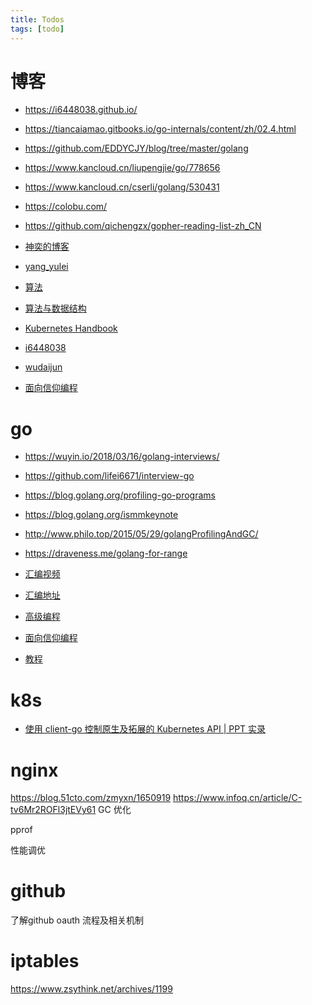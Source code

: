 ```yaml
---
title: Todos
tags: [todo]
---
```


# 博客
- https://i6448038.github.io/
- https://tiancaiamao.gitbooks.io/go-internals/content/zh/02.4.html
- https://github.com/EDDYCJY/blog/tree/master/golang
- https://www.kancloud.cn/liupengjie/go/778656
- https://www.kancloud.cn/cserli/golang/530431
- https://colobu.com/
- https://github.com/qichengzx/gopher-reading-list-zh_CN
- [神奕的博客](https://songlee24.github.io/)
- [yang_yulei](https://me.csdn.net/yang_yulei)
- [算法](https://wizardforcel.gitbooks.io/the-art-of-programming-by-july/content/06.07.html)
- [算法与数据结构](https://www.cnblogs.com/chengxiao/default.html?page=2)
- [Kubernetes Handbook](https://jimmysong.io/kubernetes-handbook/develop/client-go-sample.html?q=)

- [i6448038](https://i6448038.github.io/archives/)
- [wudaijun](https://wudaijun.com/)
- [面向信仰编程](https://draveness.me/)

# go
- https://wuyin.io/2018/03/16/golang-interviews/
- https://github.com/lifei6671/interview-go
- https://blog.golang.org/profiling-go-programs
- https://blog.golang.org/ismmkeynote
- http://www.philo.top/2015/05/29/golangProfilingAndGC/
- https://draveness.me/golang-for-range
- [汇编视频](https://www.cnblogs.com/qcrao-2018/p/10562216.html) 
- [汇编地址](https://github.com/cch123/asmshare/blob/master/layout.md)
- [高级编程](https://chai2010.cn/advanced-go-programming-book/)
- [面向信仰编程](https://draveness.me/golang/compile/golang-compile-intro.html)

- [教程](https://yq.aliyun.com/articles/667927?spm=a2c4e.11153940.blogcont668791.18.20d17f82Lg3PeE)


# k8s
- [使用 client-go 控制原生及拓展的 Kubernetes API | PPT 实录](https://www.kubernetes.org.cn/1309.html)

# nginx 
https://blog.51cto.com/zmyxn/1650919
https://www.infoq.cn/article/C-tv6Mr2ROFl3jtEVy61
GC 优化

pprof

性能调优


# github
了解github oauth 流程及相关机制

# iptables

https://www.zsythink.net/archives/1199
